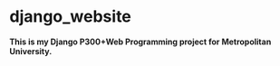 # django_website
<p><b> This is my Django P300+Web Programming project for Metropolitan University. </b></p>
